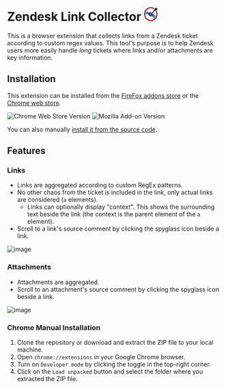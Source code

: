 # Zendesk Link Collector ![icon](icons/zlc-icon-32x32.png)

This is a browser extension that collects links from a Zendesk ticket according to custom regex values. This tool's purpose is to help Zendesk users more easily handle _long_ tickets where links and/or attachments are key information.

## Installation
This extension can be installed from the [FireFox addons store](https://addons.mozilla.org/en-CA/firefox/addon/zendesk-link-collector/) or the [Chrome web store](https://chrome.google.com/webstore/detail/zendesk-link-collector/nckhapficnbbmcpapjnnegpagfcbjpja).

![Chrome Web Store Version](https://img.shields.io/chrome-web-store/v/nckhapficnbbmcpapjnnegpagfcbjpja?logo=Google%20Chrome) ![Mozilla Add-on Version](https://img.shields.io/amo/v/zendesk-link-collector?logo=FireFox)

You can also manually [install it from the source code](#chrome-manual-installation).


## Features

### Links
- Links are aggregated according to custom RegEx patterns.
- No other chaos from the ticket is included in the link, only actual links are considered (`a` elements).
    - Links can optionally display "context". This shows the surrounding text beside the link (the context is the parent element of the `a` element).  
- Scroll to a link's source comment by clicking the spyglass icon beside a link.

![image](https://github.com/BagToad/Zendesk-Link-Collector/assets/47394200/f3731ef8-83f5-4419-b266-7a51ec70837c)


### Attachments
- Attachments are aggregated.
- Scroll to an attachment's source comment by clicking the spyglass icon beside a link.

![image](https://github.com/BagToad/Zendesk-Link-Collector/assets/47394200/f80331fa-e72a-4df0-8970-ac2e4033c4d4)

### Chrome Manual Installation
1.  Clone the repository or download and extract the ZIP file to your local machine.
2.  Open `chrome://extensions` in your Google Chrome browser.
3.  Turn on `Developer mode` by clicking the toggle in the top-right corner.
4.  Click on the `Load unpacked` button and select the folder where you extracted the ZIP file.


